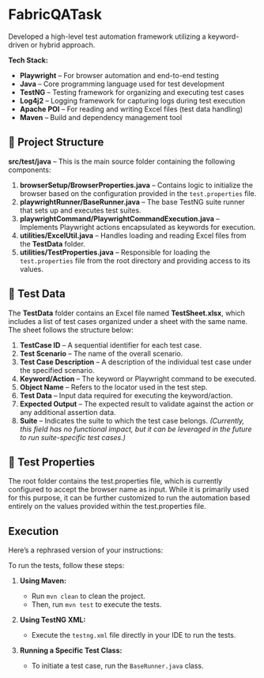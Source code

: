 # FabricQATask 

Developed a high-level test automation framework utilizing a keyword-driven or hybrid approach.

**Tech Stack:**

- **Playwright** – For browser automation and end-to-end testing  
- **Java** – Core programming language used for test development  
- **TestNG** – Testing framework for organizing and executing test cases  
- **Log4j2** – Logging framework for capturing logs during test execution  
- **Apache POI** – For reading and writing Excel files (test data handling)  
- **Maven** – Build and dependency management tool

## 📁 Project Structure

**src/test/java** – This is the main source folder containing the following components:

1. **browserSetup/BrowserProperties.java** – Contains logic to initialize the browser based on the configuration provided in the `test.properties` file.  
2. **playwrightRunner/BaseRunner.java** – The base TestNG suite runner that sets up and executes test suites.  
3. **playwrightCommand/PlaywrightCommandExecution.java** – Implements Playwright actions encapsulated as keywords for execution.  
4. **utilities/ExcelUtil.java** – Handles loading and reading Excel files from the **TestData** folder.  
5. **utilities/TestProperties.java** – Responsible for loading the `test.properties` file from the root directory and providing access to its values.

## 📁 Test Data

The **TestData** folder contains an Excel file named **TestSheet.xlsx**, which includes a list of test cases organized under a sheet with the same name. The sheet follows the structure below:

1. **TestCase ID** – A sequential identifier for each test case.  
2. **Test Scenario** – The name of the overall scenario.  
3. **Test Case Description** – A description of the individual test case under the specified scenario.  
4. **Keyword/Action** – The keyword or Playwright command to be executed.  
5. **Object Name** – Refers to the locator used in the test step.  
6. **Test Data** – Input data required for executing the keyword/action.  
7. **Expected Output** – The expected result to validate against the action or any additional assertion data.  
8. **Suite** – Indicates the suite to which the test case belongs. *(Currently, this field has no functional impact, but it can be leveraged in the future to run suite-specific test cases.)*


## 📁 Test Properties
The root folder contains the test.properties file, which is currently configured to accept the browser name as input. While it is primarily used for this purpose, it can be further customized to run the automation based entirely on the values provided within the test.properties file.


## Execution
Here’s a rephrased version of your instructions:

To run the tests, follow these steps:

1. **Using Maven:**
   - Run `mvn clean` to clean the project.
   - Then, run `mvn test` to execute the tests.

2. **Using TestNG XML:**
   - Execute the `testng.xml` file directly in your IDE to run the tests.

3. **Running a Specific Test Class:**
   - To initiate a test case, run the `BaseRunner.java` class.
